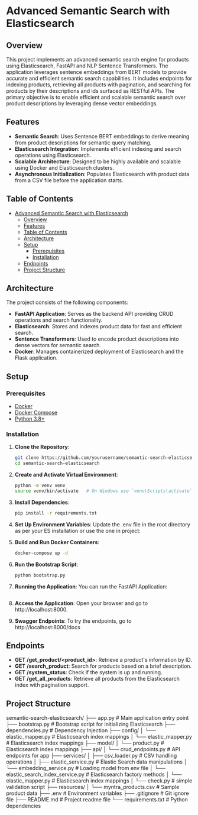 # Advanced Semantic Search with Elasticsearch

## Overview

This project implements an advanced semantic search engine for products using Elasticsearch, FastAPI and NLP Sentence Transformers. The application leverages sentence embeddings from BERT models to provide accurate and efficient semantic search capabilities. It includes endpoints for indexing products, retrieving all products with pagination, and searching for products by their descriptions and ids surfaced as RESTful APIs. The primary objective is to enable efficient and scalable semantic search over product descriptions by leveraging dense vector embeddings.

## Features

- **Semantic Search**: Uses Sentence BERT embeddings to derive meaning from product descriptions for semantic query matching.
- **Elasticsearch Integration**: Implements efficient indexing and search operations using Elasticsearch.
- **Scalable Architecture**: Designed to be highly available and scalable using Docker and Elasticsearch clusters.
- **Asynchronous Initialization**: Populates Elasticsearch with product data from a CSV file before the application starts.

## Table of Contents

- [Advanced Semantic Search with Elasticsearch](#advanced-semantic-search-with-elasticsearch)
  - [Overview](#overview)
  - [Features](#features)
  - [Table of Contents](#table-of-contents)
  - [Architecture](#architecture)
  - [Setup](#setup)
    - [Prerequisites](#prerequisites)
    - [Installation](#installation)
  - [Endpoints](#endpoints)
  - [Project Structure](#project-structure)

## Architecture

The project consists of the following components:

- **FastAPI Application**: Serves as the backend API providing CRUD operations and search functionality.
- **Elasticsearch**: Stores and indexes product data for fast and efficient search.
- **Sentence Transformers**: Used to encode product descriptions into dense vectors for semantic search.
- **Docker**: Manages containerized deployment of Elasticsearch and the Flask application.

## Setup

### Prerequisites

- [Docker](https://www.docker.com/)
- [Docker Compose](https://docs.docker.com/compose/)
- [Python 3.8+](https://www.python.org/)

### Installation

1. **Clone the Repository**:
   ```sh
   git clone https://github.com/yourusername/semantic-search-elasticsearch.git
   cd semantic-search-elasticsearch

2. **Create and Activate Virtual Environment**:

    ```sh
    python -m venv venv
    source venv/bin/activate   # On Windows use `venv\Scripts\activate`

3. **Install Dependencies**:

    ```sh
    pip install -r requirements.txt
4. **Set Up Environment Variables**:
    Update the .env file in the root directory as per your ES installation or use the one in project:

5. **Build and Run Docker Containers**:
    ```sh
    docker-compose up -d

6. **Run the Bootstrap Script**:
    ```sh
    python bootstrap.py

7. **Running the Application**:
    You can run the FastAPI Application:
    ```sh uvicorn app:app --reload

8. **Access the Application**:
    Open your browser and go to http://localhost:8000.

9. **Swagger Endpoints**:
    To try the endpoints, go to http://localhost:8000/docs
    

## Endpoints
- **GET /get_product/<product_id>**: Retrieve a product's information by ID.
- **GET /search_product**: Search for products based on a brief description.
- **GET /system_status**: Check if the system is up and running.
- **GET /get_all_products**: Retrieve all products from the Elasticsearch index with pagination support.

## Project Structure

semantic-search-elasticsearch/
├── app.py                 # Main application entry point
├── bootstrap.py           # Bootstrap script for initializing Elasticsearch
├── dependencies.py        # Dependency Injection
├── config/
│   └── elastic_mapper.py  # Elasticsearch index mappings
│   └── elastic_mapper.py  # Elasticsearch index mappings
├── model/
│   └── product.py  # Elasticsearch index mappings
├── api/
│   └── crud_endpoints.py  # API endpoints for app
├── services/
│   ├── csv_loader.py      # CSV handling operations
│   ├── elastic_service.py # Elastic Search data manipulations
│   └── embedding_service.py # Loading model from env file
│   └── elastic_search_index_service.py # Elasticsearch factory methods 
│   └── elastic_mapper.py  # Elasticsearch index mappings
│   └── check.py  # simple validation script
├── resources/
│   └── myntra_products.csv # Sample product data
├── .env                   # Environment variables
├── .gitignore             # Git ignore file
├── README.md              # Project readme file
└── requirements.txt       # Python dependencies


